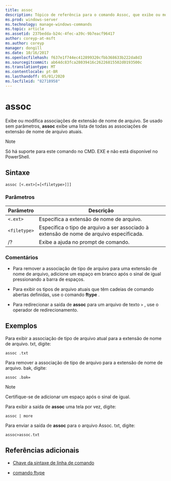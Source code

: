 ```yaml
---
title: assoc
description: Tópico de referência para o comando Assoc, que exibe ou modifica associações de extensão de nome de arquivo.
ms.prod: windows-server
ms.technology: manage-windows-commands
ms.topic: article
ms.assetid: 237bedda-b24c-4fec-a39c-9b7eacf96417
author: coreyp-at-msft
ms.author: coreyp
manager: dongill
ms.date: 10/16/2017
ms.openlocfilehash: f637e1f744ec412899320cfbb368633b222da8d3
ms.sourcegitcommit: ab64dc83fca28039416c26226815502d0193500c
ms.translationtype: MT
ms.contentlocale: pt-BR
ms.lasthandoff: 05/01/2020
ms.locfileid: "82718958"
---
```

# <a name="assoc"></a>assoc

Exibe ou modifica associações de extensão de nome de arquivo. Se usado sem parâmetros, **assoc** exibe uma lista de todas as associações de extensão de nome de arquivo atuais.

> [!NOTE]
> Só há suporte para este comando no CMD. EXE e não está disponível no PowerShell.

## <a name="syntax"></a>Sintaxe

```
assoc [<.ext>[=[<filetype>]]]
```

### <a name="parameters"></a>Parâmetros

| Parâmetro | Descrição |
| --------- | ----------- |
| `<.ext>` | Especifica a extensão de nome de arquivo. |
| `<filetype>` | Especifica o tipo de arquivo a ser associado à extensão de nome de arquivo especificada. |
| /? | Exibe a ajuda no prompt de comando. |

### <a name="remarks"></a>Comentários

- Para remover a associação de tipo de arquivo para uma extensão de nome de arquivo, adicione um espaço em branco após o sinal de igual pressionando a barra de espaços.

- Para exibir os tipos de arquivo atuais que têm cadeias de comando abertas definidas, use o comando **ftype** .

- Para redirecionar a saída de **assoc** para um arquivo de texto `>` , use o operador de redirecionamento.

## <a name="examples"></a>Exemplos

Para exibir a associação de tipo de arquivo atual para a extensão de nome de arquivo. txt, digite:

```
assoc .txt
```

Para remover a associação de tipo de arquivo para a extensão de nome de arquivo. bak, digite:

```
assoc .bak= 
```

> [!NOTE]
> Certifique-se de adicionar um espaço após o sinal de igual.

Para exibir a saída de **assoc** uma tela por vez, digite:

```
assoc | more
```

Para enviar a saída de **assoc** para o arquivo Assoc. txt, digite:

```
assoc>assoc.txt
```

## <a name="additional-references"></a>Referências adicionais

- [Chave da sintaxe de linha de comando](command-line-syntax-key.md)

- [comando ftype](ftype.md)
